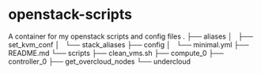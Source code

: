 # openstack-scripts
A container for my openstack scripts and config files
.
├── aliases
│   ├── set_kvm_conf
│   └── stack_aliases
├── config
│   └── minimal.yml
├── README.md
└── scripts
    ├── clean_vms.sh
    ├── compute_0
    ├── controller_0
    ├── get_overcloud_nodes
    └── undercloud

